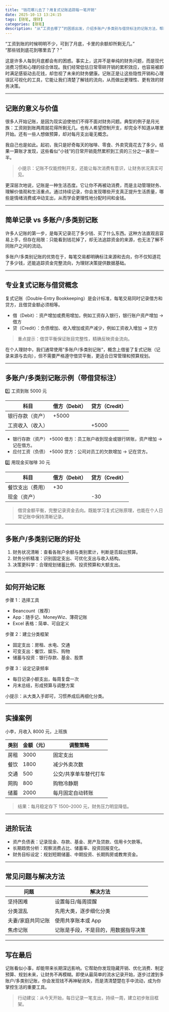 ```yaml
---
title: "钱花哪儿去了？用复式记账追踪每一笔开销"
date: 2025-10-13 13:24:15
tags: [随笔, 理财]
categories: [随笔]
description: "从“工资去哪了”的困惑出发，介绍多账户/多类别与借贷标注的记账方法，帮助建立清晰的个人财务视图与决策依据。"
---
```


“工资到账的时候明明不少，可到了月底，卡里的余额却所剩无几。”  
“那些钱到底花到哪里去了？”

这是许多人每到月底都会有的困惑。事实上，这并不是单纯的财务问题，而是现代消费习惯和心理的综合体现。我们经常低估日常零碎开销的累积效应，也容易被即时满足感驱动去花钱，却忽视了未来的财务健康。记账正是让这些隐性开销和心理误区可视化的工具，它能让我们清楚了解钱的流向，从而做出更理性、更有效的财务决策。

---

## 记账的意义与价值

很多人开始记账，是因为现实迫使他们不得不面对财务问题。典型的例子是月光族：工资刚到账两周就花得所剩无几。也有人希望控制开支，却完全不知道从哪里开始。还有一些人想做预算，却对每月支出毫无概念。

我自己也是如此。起初，我只是好奇每天的咖啡、零食、外卖究竟花去了多少。结果一算账才发现，这些看似“小钱”的日常开销竟然累积到工资的三分之一甚至一半。

> 小提示：记账不仅能控制开支，还能让每次消费有意识，让财务状况真实可见。

更深层次地说，记账是一种生活态度。它让你不再被动消费，而是主动管理财务、理解价值观和生活重点。通过持续记录，你会发现哪些开支真正提升生活质量，哪些是情绪消费或冲动支出，从而学会更理性地分配时间和金钱。

---

## 简单记录 vs 多账户/多类别记账

许多人记账的第一步，是每天记录花了多少钱、买了什么东西。这种方法直观且容易上手，但存在局限：只能看到钱花掉了，却无法追踪资金的来源，也无法了解不同账户之间的流动。

多账户/多类别记账的优势在于，每笔交易都明确标注来源和去向，你不仅知道花了多少钱，还能追踪资金完整流向，为理财决策提供数据基础。

---

## 专业复式记账与借贷概念

复式记账（Double-Entry Bookkeeping）是会计标准，每笔交易同时记录借方和贷方，且借贷金额必须相等。

- 借（Debit）：资产增加或费用增加，例如工资存入银行，银行账户资产增加 → 借方
- 贷（Credit）：负债增加、收入增加或资产减少，例如工资收入增加 → 贷方

> 重点提示：借贷平衡保证账目完整性，精确反映资金流向。

在个人理财中，我们通常使用“多账户/多类别记账”，概念上借鉴了复式记账（记录来源与去向），但不需要严格遵守借贷平衡，更适合日常管理和预算规划。

---

## 多账户/多类别记账示例（带借贷标注）

1️⃣ 工资到账 5000 元

|科目|借方（Debit）|贷方（Credit）|
|---|---|---|
|银行存款（资产）|+5000||
|工资收入（收入）||+5000|

- 银行存款（资产） +5000 借方：员工账户收到现金或银行转账，资产增加 → 记在借方。
- 应付工资（负债） +5000 贷方：公司对员工的欠款增加 → 记在贷方。

2️⃣ 用现金买咖啡 30 元

|科目|借方（Debit）|贷方（Credit）|
|---|---|---|
|餐饮支出（费用）|+30||
|现金（资产）||-30|

> 借贷金额平衡，完整记录资金去向。既能学习复式记账原理，也能在个人日常记账中保持清晰记录。

---

## 多账户/多类别记账的好处

1. 财务状况清晰：查看各账户余额与类别累计，判断是否超出预算。
2. 财务分析精准：识别固定支出、可优化支出与收入结构。
3. 决策更科学：合理规划储蓄比例、投资预算和大额支出。

---

## 如何开始记账

步骤 1：选择工具

- Beancount（推荐）
- App：随手记、MoneyWiz、薄荷记账
- Excel 表格：简单、可自定义

步骤 2：建立分类框架

- 固定支出：房租、水电、交通
- 可变支出：餐饮、娱乐、购物
- 储蓄与投资：银行存款、基金、股票

步骤 3：设定记录频率

- 每日记录小额支出，每周复盘一次
- 月末总结，形成预算与调整方案

小提示：从大类入手即可，习惯养成后再细化分类。

---

## 实操案例

小李，月收入 8000 元，上班族

|类别|金额（元）|调整策略|
|---|---|---|
|房租|3000|固定支出|
|餐饮|1800|减少外卖次数|
|交通|500|公交/共享单车替代打车|
|网购|800|购物冷静期|
|储蓄|2000|每月固定自动转账|

> 结果：每月稳定存下 1500–2000 元，财务压力明显降低。

---

## 进阶玩法

- 资产负债表：记录现金、存款、基金、房产及贷款、信用卡欠款等。
- 长期趋势分析：观察消费占比、储蓄率、投资回报变化。
- 财务目标设定：规划短期储蓄、中期投资、长期购房或教育资金。

---

## 常见问题与解决方法

|问题|解决方法|
|---|---|
|坚持困难|设置每日/每周提醒|
|分类混乱|先用大类，逐步细化分类|
|夫妻/家庭共同记账|使用共享账本或 App|
|焦虑记账|记账是手段，不是目的，用数据指导决策|

---

## 写在最后

记账看似小事，却能带来长期深远影响。它帮助你发现隐藏开销、优化消费、制定预算、规划未来，让财务不再模糊。即使从最简单的流水记录开始，逐步过渡到多账户/多类别记账，你会发现钱不再神秘消失，而是清清楚楚在手中流动，成为你掌控生活的重要工具。

> 行动建议：从今天开始，每日记录一笔支出，持续一周，建立初步账目框架。
